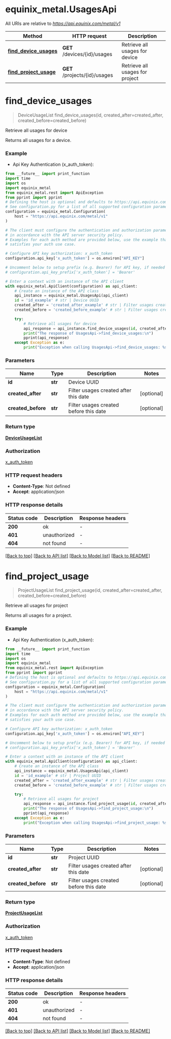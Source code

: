 # equinix_metal.UsagesApi

All URIs are relative to *https://api.equinix.com/metal/v1*

Method | HTTP request | Description
------------- | ------------- | -------------
[**find_device_usages**](UsagesApi.md#find_device_usages) | **GET** /devices/{id}/usages | Retrieve all usages for device
[**find_project_usage**](UsagesApi.md#find_project_usage) | **GET** /projects/{id}/usages | Retrieve all usages for project


# **find_device_usages**
> DeviceUsageList find_device_usages(id, created_after=created_after, created_before=created_before)

Retrieve all usages for device

Returns all usages for a device.

### Example

* Api Key Authentication (x_auth_token):
```python
from __future__ import print_function
import time
import os
import equinix_metal
from equinix_metal.rest import ApiException
from pprint import pprint
# Defining the host is optional and defaults to https://api.equinix.com/metal/v1
# See configuration.py for a list of all supported configuration parameters.
configuration = equinix_metal.Configuration(
    host = "https://api.equinix.com/metal/v1"
)

# The client must configure the authentication and authorization parameters
# in accordance with the API server security policy.
# Examples for each auth method are provided below, use the example that
# satisfies your auth use case.

# Configure API key authorization: x_auth_token
configuration.api_key['x_auth_token'] = os.environ["API_KEY"]

# Uncomment below to setup prefix (e.g. Bearer) for API key, if needed
# configuration.api_key_prefix['x_auth_token'] = 'Bearer'

# Enter a context with an instance of the API client
with equinix_metal.ApiClient(configuration) as api_client:
    # Create an instance of the API class
    api_instance = equinix_metal.UsagesApi(api_client)
    id = 'id_example' # str | Device UUID
    created_after = 'created_after_example' # str | Filter usages created after this date (optional)
    created_before = 'created_before_example' # str | Filter usages created before this date (optional)

    try:
        # Retrieve all usages for device
        api_response = api_instance.find_device_usages(id, created_after=created_after, created_before=created_before)
        print("The response of UsagesApi->find_device_usages:\n")
        pprint(api_response)
    except Exception as e:
        print("Exception when calling UsagesApi->find_device_usages: %s\n" % e)
```

### Parameters

Name | Type | Description  | Notes
------------- | ------------- | ------------- | -------------
 **id** | **str**| Device UUID | 
 **created_after** | **str**| Filter usages created after this date | [optional] 
 **created_before** | **str**| Filter usages created before this date | [optional] 

### Return type

[**DeviceUsageList**](DeviceUsageList.md)

### Authorization

[x_auth_token](../README.md#x_auth_token)

### HTTP request headers

 - **Content-Type**: Not defined
 - **Accept**: application/json

### HTTP response details
| Status code | Description | Response headers |
|-------------|-------------|------------------|
**200** | ok |  -  |
**401** | unauthorized |  -  |
**404** | not found |  -  |

[[Back to top]](#) [[Back to API list]](../README.md#documentation-for-api-endpoints) [[Back to Model list]](../README.md#documentation-for-models) [[Back to README]](../README.md)

# **find_project_usage**
> ProjectUsageList find_project_usage(id, created_after=created_after, created_before=created_before)

Retrieve all usages for project

Returns all usages for a project.

### Example

* Api Key Authentication (x_auth_token):
```python
from __future__ import print_function
import time
import os
import equinix_metal
from equinix_metal.rest import ApiException
from pprint import pprint
# Defining the host is optional and defaults to https://api.equinix.com/metal/v1
# See configuration.py for a list of all supported configuration parameters.
configuration = equinix_metal.Configuration(
    host = "https://api.equinix.com/metal/v1"
)

# The client must configure the authentication and authorization parameters
# in accordance with the API server security policy.
# Examples for each auth method are provided below, use the example that
# satisfies your auth use case.

# Configure API key authorization: x_auth_token
configuration.api_key['x_auth_token'] = os.environ["API_KEY"]

# Uncomment below to setup prefix (e.g. Bearer) for API key, if needed
# configuration.api_key_prefix['x_auth_token'] = 'Bearer'

# Enter a context with an instance of the API client
with equinix_metal.ApiClient(configuration) as api_client:
    # Create an instance of the API class
    api_instance = equinix_metal.UsagesApi(api_client)
    id = 'id_example' # str | Project UUID
    created_after = 'created_after_example' # str | Filter usages created after this date (optional)
    created_before = 'created_before_example' # str | Filter usages created before this date (optional)

    try:
        # Retrieve all usages for project
        api_response = api_instance.find_project_usage(id, created_after=created_after, created_before=created_before)
        print("The response of UsagesApi->find_project_usage:\n")
        pprint(api_response)
    except Exception as e:
        print("Exception when calling UsagesApi->find_project_usage: %s\n" % e)
```

### Parameters

Name | Type | Description  | Notes
------------- | ------------- | ------------- | -------------
 **id** | **str**| Project UUID | 
 **created_after** | **str**| Filter usages created after this date | [optional] 
 **created_before** | **str**| Filter usages created before this date | [optional] 

### Return type

[**ProjectUsageList**](ProjectUsageList.md)

### Authorization

[x_auth_token](../README.md#x_auth_token)

### HTTP request headers

 - **Content-Type**: Not defined
 - **Accept**: application/json

### HTTP response details
| Status code | Description | Response headers |
|-------------|-------------|------------------|
**200** | ok |  -  |
**401** | unauthorized |  -  |
**404** | not found |  -  |

[[Back to top]](#) [[Back to API list]](../README.md#documentation-for-api-endpoints) [[Back to Model list]](../README.md#documentation-for-models) [[Back to README]](../README.md)

